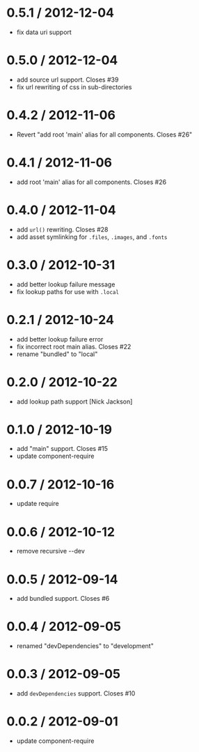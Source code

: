 
0.5.1 / 2012-12-04 
==================

  * fix data uri support

0.5.0 / 2012-12-04 
==================

  * add source url support. Closes #39
  * fix url rewriting of css in sub-directories

0.4.2 / 2012-11-06 
==================

  * Revert "add root 'main' alias for all components. Closes #26"

0.4.1 / 2012-11-06 
==================

  * add root 'main' alias for all components. Closes #26

0.4.0 / 2012-11-04 
==================

  * add `url()` rewriting. Closes #28
  * add asset symlinking for `.files`, `.images`, and `.fonts`

0.3.0 / 2012-10-31 
==================

  * add better lookup failure message
  * fix lookup paths for use with `.local`

0.2.1 / 2012-10-24 
==================

  * add better lookup failure error
  * fix incorrect root main alias. Closes #22
  * rename "bundled" to "local"

0.2.0 / 2012-10-22 
==================

  * add lookup path support [Nick Jackson]

0.1.0 / 2012-10-19 
==================

  * add "main" support. Closes #15
  * update component-require

0.0.7 / 2012-10-16 
==================

  * update require

0.0.6 / 2012-10-12 
==================

  * remove recursive --dev

0.0.5 / 2012-09-14 
==================

  * add bundled support. Closes #6

0.0.4 / 2012-09-05 
==================

  * renamed "devDependencies" to "development"

0.0.3 / 2012-09-05 
==================

  * add `devDependencies` support. Closes #10

0.0.2 / 2012-09-01 
==================

  * update component-require
